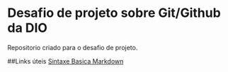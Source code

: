 # Desafio de projeto sobre Git/Github da DIO
Repositorio criado para o desafio de projeto.

##Links úteis
[Sintaxe Basica Markdown](https://www.markdownguide.org/basic-syntax/)
